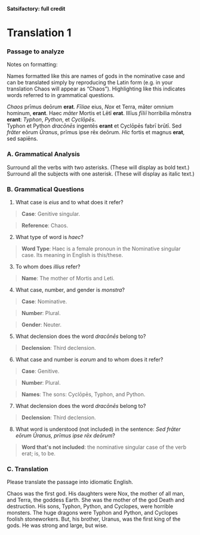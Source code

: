 **Satsifactory:  full credit**

# Translation 1

### **Passage to analyze**

Notes on formatting:

Names formatted like this are names of gods in the nominative case and can be translated simply by reproducing the Latin form (e.g. in your translation Chaos will appear as “Chaos”).
Highlighting like this indicates words referred to in grammatical questions.

*Chaos* prīmus deōrum **erat**.
*Fīliae* eius, *Nox* et Terra, māter omnium hominum, **erant**.
Haec *māter* Mortis et Lētī **erat**.
Illīus *fīliī* horribilia mōnstra **erant**: *Typhon*, *Python*, et *Cyclōpēs*.  
Typhon et Python *dracōnēs* ingentēs **erant** et Cyclōpēs fabrī brūtī.
Sed *frāter* eōrum *Ūranus*, prīmus ipse rēx deōrum.
*Hic* fortis et magnus **erat**, sed sapiēns.

### **A. Grammatical Analysis**

Surround all the verbs with two asterisks. (These will display as bold text.)
Surround all the subjects with one asterisk. (These will display as italic text.)

### **B. Grammatical Questions**

1. What case is *eius* and to what does it refer?
> **Case**: Genitive singular.

> **Reference**: Chaos.

2. What type of word is *haec*?
> **Word Type**: Haec is a female pronoun in the Nominative singular case. Its meaning in English is this/these.

3. To whom does *illius* refer?
> **Name**: The mother of Mortis and Leti.

4. What case, number, and gender is *monstra*?
> **Case**: Nominative.  

> **Number**: Plural.

> **Gender**: Neuter.

5. What declension does the word *dracōnēs* belong to?
> **Declension**: Third declension.

6. What case and number is *eorum* and to whom does it refer?
> **Case**: Genitive.

> **Number**: Plural.

> **Names**: The sons: Cyclōpēs, Typhon, and Python.

7. What declension does the word *dracōnēs* belong to?
> **Declension**: Third declension.

8. What word is understood (not included) in the sentence: *Sed frāter eōrum Ūranus, prīmus ipse rēx deōrum*?
> **Word that's not included**: the nominative singular case of the verb erat; is, to be.

### **C. Translation**

Please translate the passage into idiomatic English.

Chaos was the first god.
His daughters were Nox, the mother of all man, and Terra, the goddess Earth.
She was the mother of the god Death and destruction.
His sons, Typhon, Python, and Cyclopes, were horrible monsters.
The huge dragons were Typhon and Python, and Cyclopes foolish stoneworkers.
But, his brother, Uranus, was the first king of the gods.
He was strong and large, but wise.
